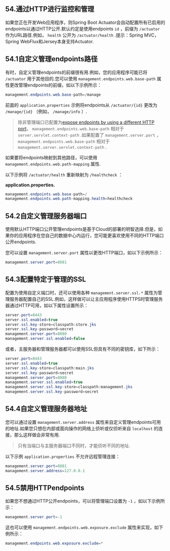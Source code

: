 ## 54.通过HTTP进行监控和管理

如果您正在开发Web应用程序，则Spring Boot Actuator会自动配置所有已启用的endpoints以通过HTTP公开.默认约定是使用endpoints `id` ，前缀为 `/actuator` 作为URL路径.例如， `health` 公开为 `/actuator/health` .提示：Spring MVC，Spring WebFlux和Jersey本身支持Actuator.

## 54.1自定义管理endpoints路径

有时，自定义管理endpoints的前缀很有用.例如，您的应用程序可能已将 `/actuator` 用于其他目的.您可以使用 `management.endpoints.web.base-path` 属性更改管理endpoints的前缀，如以下示例所示：

```java
management.endpoints.web.base-path=/manage
```

前面的 `application.properties` 示例将endpoints从 `/actuator/{id}` 更改为 `/manage/{id}` （例如， `/manage/info` ）.

> 除非管理端口已配置为[expose endpoints by using a different HTTP port](production-ready-monitoring.html#production-ready-customizing-management-server-port)， `management.endpoints.web.base-path` 相对于 `server.servlet.context-path` .如果配置了 `management.server.port` ， `management.endpoints.web.base-path` 相对于 `management.server.servlet.context-path` .

如果要将endpoints映射到其他路径，可以使用 `management.endpoints.web.path-mapping` 属性.

以下示例将 `/actuator/health` 重新映射为 `/healthcheck` ：

**application.properties.** 

```java
management.endpoints.web.base-path=/
management.endpoints.web.path-mapping.health=healthcheck
```

## 54.2自定义管理服务器端口

使用默认HTTP端口公开管理endpoints是基于Cloud的部署的明智选择.但是，如果你的应用程序在您自己的数据中心内运行，您可能更喜欢使用不同的HTTP端口公开endpoints.

您可以设置 `management.server.port` 属性以更改HTTP端口，如以下示例所示：

```java
management.server.port=8081
```

## 54.3配置特定于管理的SSL

配置为使用自定义端口时，还可以使用各种 `management.server.ssl.*` 属性为管理服务器配置自己的SSL.例如，这样做可以让主应用程序使用HTTPS时管理服务器通过HTTP可用，如以下属性设置所示：

```java
server.port=8443
server.ssl.enabled=true
server.ssl.key-store=classpath:store.jks
server.ssl.key-password=secret
management.server.port=8080
management.server.ssl.enabled=false
```

或者，主服务器和管理服务器都可以使用SSL但具有不同的密钥库，如下所示：

```java
server.port=8443
server.ssl.enabled=true
server.ssl.key-store=classpath:main.jks
server.ssl.key-password=secret
management.server.port=8080
management.server.ssl.enabled=true
management.server.ssl.key-store=classpath:management.jks
management.server.ssl.key-password=secret
```

## 54.4自定义管理服务器地址

您可以通过设置 `management.server.address` 属性来自定义管理endpoints可用的地址.如果您只想在内部或面向操作的网络上侦听或仅侦听来自 `localhost` 的连接，那么这样做会非常有用.

> 只有当端口与主服务器端口不同时，才能侦听不同的地址.

以下示例 `application.properties` 不允许远程管理连接：

```java
management.server.port=8081
management.server.address=127.0.0.1
```

## 54.5禁用HTTPendpoints

如果您不想通过HTTP公开endpoints，可以将管理端口设置为 `-1` ，如以下示例所示：

```java
management.server.port=-1
```

这也可以使用 `management.endpoints.web.exposure.exclude` 属性来实现，如下例所示：

```java
management.endpoints.web.exposure.exclude=*
```

